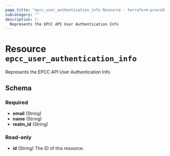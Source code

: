 ```yaml
---
page_title: "epcc_user_authentication_info Resource - terraform-provider-epcc"
subcategory: ""
description: |-
  Represents the EPCC API User Authentication Info
---
```


# Resource `epcc_user_authentication_info`

Represents the EPCC API User Authentication Info



## Schema

### Required

- **email** (String)
- **name** (String)
- **realm_id** (String)

### Read-only

- **id** (String) The ID of this resource.


